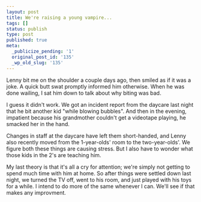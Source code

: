 ```yaml
---
layout: post
title: We're raising a young vampire...
tags: []
status: publish
type: post
published: true
meta:
  _publicize_pending: '1'
  original_post_id: '135'
  _wp_old_slug: '135'
---
```

Lenny bit me on the shoulder a couple days ago, then smiled as if it was a joke.  A quick butt swat promptly informed him otherwise.  When he was done wailing, I sat him down to talk about why biting was bad.

I guess it didn't work.  We got an incident report from the daycare last night that he bit another kid "while blowing bubbles".  And then in the evening, impatient because his grandmother couldn't get a videotape playing, he smacked her in the hand.

Changes in staff at the daycare have left them short-handed, and Lenny also recently moved from the 1-year-olds' room to the two-year-olds'.  We figure both these things are causing stress.  But I also have to wonder what those kids in the 2's are teaching him.

My last theory is that it's all a cry for attention; we're simply not getting to spend much time with him at home.  So after things were settled down last night, we turned the TV off, went to his room, and just played with his toys for a while.  I intend to do more of the same whenever I can.  We'll see if that makes any improvment.
